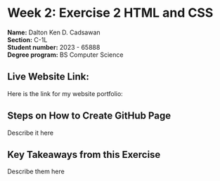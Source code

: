 # Week 2: Exercise 2 HTML and CSS

**Name:** Dalton Ken D. Cadsawan <br/>
**Section:** C-1L <br/>
**Student number:** 2023 - 65888 <br/>
**Degree program:** BS Computer Science <br/>

## Live Website Link:

Here is the link for my website portfolio: 

## Steps on How to Create GitHub Page

Describe it here

## Key Takeaways from this Exercise

Describe them here
